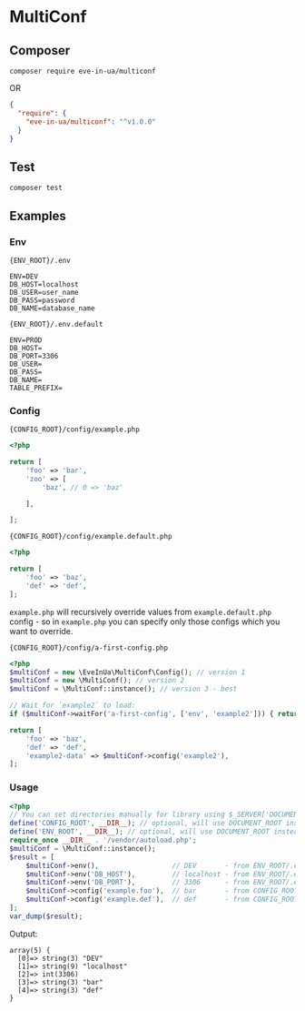 # MultiConf

## Composer

```
composer require eve-in-ua/multiconf
```

OR

```json
{
  "require": {
    "eve-in-ua/multiconf": "^v1.0.0"
  }
}
```

## Test

`composer test`

## Examples

### Env

`{ENV_ROOT}/.env`

```dotenv
ENV=DEV
DB_HOST=localhost
DB_USER=user_name
DB_PASS=password
DB_NAME=database_name

```

`{ENV_ROOT}/.env.default`

```dotenv
ENV=PROD
DB_HOST=
DB_PORT=3306
DB_USER=
DB_PASS=
DB_NAME=
TABLE_PREFIX=
```

### Config

`{CONFIG_ROOT}/config/example.php`

```php
<?php

return [
    'foo' => 'bar',
    'zoo' => [
        'baz', // 0 => 'baz'

    ],

];
```

`{CONFIG_ROOT}/config/example.default.php`

```php
<?php

return [
    'foo' => 'baz',
    'def' => 'def',
];
```

`example.php` will recursively override values from `example.default.php` config - so in `example.php` you can specify
only those configs which you want to override.

`{CONFIG_ROOT}/config/a-first-config.php`

```php
<?php
$multiConf = new \EveInUa\MultiConf\Config(); // version 1
$multiConf = new \MultiConf(); // version 2
$multiConf = \MultiConf::instance(); // version 3 - best

// Wait for `example2` to load:
if ($multiConf->waitFor('a-first-config', ['env', 'example2'])) { return null; }

return [
    'foo' => 'baz',
    'def' => 'def',
    'example2-data' => $multiConf->config('example2'),
];
```

### Usage

```php
<?php
// You can set directories manually for library using $_SERVER['DOCUMENT_ROOT'] as CONFIG_ROOT and ENV_ROOT 
define('CONFIG_ROOT', __DIR__); // optional, will use DOCUMENT_ROOT instead
define('ENV_ROOT', __DIR__); // optional, will use DOCUMENT_ROOT instead
require_once __DIR__ . '/vendor/autoload.php';
$multiConf = \MultiConf::instance();
$result = [
    $multiConf->env(),                  // DEV       - from ENV_ROOT/.env
    $multiConf->env('DB_HOST'),         // localhost - from ENV_ROOT/.env
    $multiConf->env('DB_PORT'),         // 3306      - from ENV_ROOT/.env.default
    $multiConf->config('example.foo'),  // bar       - from CONFIG_ROOT/config/example.php
    $multiConf->config('example.def'),  // def       - from CONFIG_ROOT/config/example.default.php
];
var_dump($result);
```

Output:

```
array(5) {
  [0]=> string(3) "DEV"
  [1]=> string(9) "localhost"
  [2]=> int(3306)
  [3]=> string(3) "bar"
  [4]=> string(3) "def"
}
```
